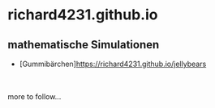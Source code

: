 # richard4231.github.io

## mathematische Simulationen
- [Gummibärchen]https://richard4231.github.io/jellybears
<br/> 
<br/> 
more to follow...

